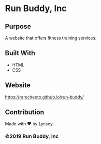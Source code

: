 # Run Buddy, Inc

## Purpose
A website that offers fitness training services. 

## Built With
* HTML
* CSS

## Website
https://rarecheeto.github.io/run-buddy/

## Contribution
Made with ❤️ by Lynsey

### ©️2019 Run Buddy, Inc 
